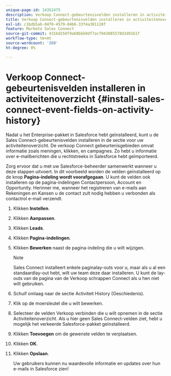 ```yaml
---
unique-page-id: 14352475
description: Verkoop Connect-gebeurtenisvelden installeren in activiteitenoverzicht - Marketo-documenten - Productdocumentatie
title: Verkoop Connect-gebeurtenisvelden installeren in activiteitenoverzicht
exl-id: c1bdb5a6-04f0-4579-84b6-33f4a301128f
feature: Marketo Sales Connect
source-git-commit: 431bd258f9a68bbb9df7acf043085578d3d91b1f
workflow-type: tm+mt
source-wordcount: '269'
ht-degree: 0%

---
```


# Verkoop Connect-gebeurtenisvelden installeren in activiteitenoverzicht {#install-sales-connect-event-fields-on-activity-history}

Nadat u het Enterprise-pakket in Salesforce hebt geïnstalleerd, kunt u de Sales Connect-gebeurtenisvelden installeren in de sectie voor uw activiteitenoverzicht. De verkoop Connect gebeurtenisgebieden omvat informatie zoals meningen, klikken, en campagnes. Zo hebt u informatie over e-mailberichten die u rechtstreeks in Salesforce hebt geïmporteerd.

Zorg ervoor dat u met uw Salesforce-beheerder samenwerkt wanneer u deze stappen uitvoert. In dit voorbeeld worden de velden geïnstalleerd op de knop **Pagina-indeling wordt voorafgegaan**. U kunt de velden ook installeren op de pagina-indelingen Contactpersoon, Account en Opportunity. Herinner me, wanneer het registreren van e-mails aan Rekeningen en Kansen u de contact zult nodig hebben u verbonden als contactrol e-mail verzendt.

1. Klikken **Instellen**.
1. Klikken **Aanpassen**.
1. Klikken **Leads**.
1. Klikken **Pagina-indelingen**.
1. Klikken **Bewerken** naast de pagina-indeling die u wilt wijzigen.

   >[!NOTE]
   >
   >Sales Connect installeert enkele paginalay-outs voor u, maar als u al een standaardlay-out hebt, wilt uw team deze daar installeren. U kunt de lay-outs van de pagina van de Verkoop schrappen Connect als u hen niet wilt gebruiken.

1. Schuif omlaag naar de sectie Activiteit History (Geschiedenis).
1. Klik op de moersleutel die u wilt bewerken.
1. Selecteer de velden Verkoop verbinden die u wilt opnemen in de sectie Activiteitenoverzicht. Als u hier geen Sales Connect-velden ziet, hebt u mogelijk het verkeerde Salesforce-pakket geïnstalleerd.
1. Klikken **Toevoegen** om de gewenste velden te verplaatsen.
1. Klikken **OK**.
1. Klikken **Opslaan**.

   Uw gebruikers kunnen nu waardevolle informatie en updates over hun e-mails in Salesforce zien!
